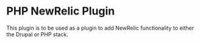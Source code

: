 # PHP NewRelic Plugin

This plugin is to be used as a plugin to add NewRelic functionality to either
the Drupal or PHP stack.
